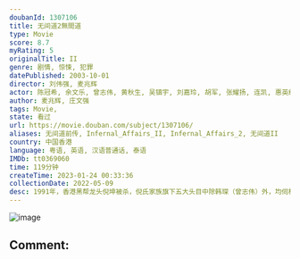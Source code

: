 ```yaml
---
doubanId: 1307106
title: 无间道2無間道
type: Movie
score: 8.7
myRating: 5
originalTitle: II
genre: 剧情, 惊悚, 犯罪
datePublished: 2003-10-01
director: 刘伟强, 麦兆辉
actor: 陈冠希, 余文乐, 曾志伟, 黄秋生, 吴镇宇, 刘嘉玲, 胡军, 张耀扬, 连凯, 惠英红, 廖启智, 张同祖, 方平, 敖志君, 黄岳泰, 陈德森, 赵颂茹, 叶世品, 郑斌辉, 许金峰, 陈望华, 尹志强, 傅嘉莉, 段伟伦, 林仲岐, 金来群, 黄锐生, 张碧珊, 刘宗基, 王文成, 张旭燊, 林国杰, 雷小明, 里卡多·马姆多, 布兰登·雷亚, 李霆锋, 阎青妤, 龙比意, 吴廷烨, 林威, 张颕康, 林富伟, 邓泰和, 戴豪辉, 戚务振
author: 麦兆辉, 庄文强
tags: Movie, 
state: 看过
url: https://movie.douban.com/subject/1307106/
aliases: 无间道前传, Infernal_Affairs_II, Infernal_Affairs_2, 无间道II
country: 中国香港
language: 粤语, 英语, 汉语普通话, 泰语
IMDb: tt0369060
time: 119分钟
createTime: 2023-01-24 00:33:36
collectionDate: 2022-05-09
desc: 1991年，香港黑帮龙头倪坤被杀，倪氏家族旗下五大头目中除韩琛（曾志伟）外，均伺机背叛发难，不料却被倪家不起眼的第二代倪永孝（吴镇宇）不费一兵一卒牵制，此举引来重案祖督察黄志诚（黄秋生）的戒心，使其派...
---
```


![image](p958008320.jpg)

Comment: 
---

